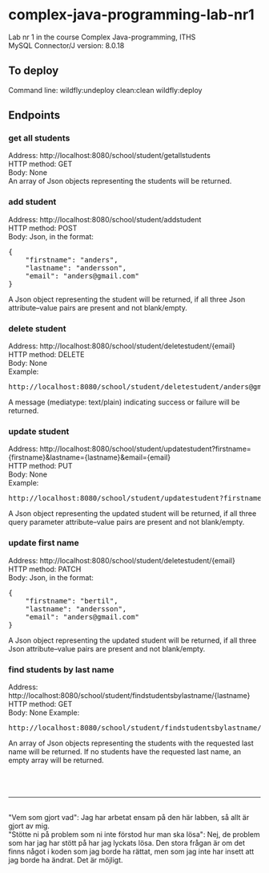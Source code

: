 # complex-java-programming-lab-nr1
Lab nr 1 in the course Complex Java-programming, ITHS  
MySQL Connector/J version: 8.0.18

## To deploy
Command line: wildfly:undeploy clean:clean wildfly:deploy

## Endpoints
### get all students
Address: http://localhost:8080/school/student/getallstudents  
HTTP method: GET  
Body: None  
An array of Json objects representing the students will be returned.

### add student
Address: http://localhost:8080/school/student/addstudent  
HTTP method: POST  
Body: Json, in the format:
<pre>
{
	"firstname": "anders",
	"lastname": "andersson",
	"email": "anders@gmail.com"
}
</pre>
A Json object representing the student will be returned, if all three Json attribute–value pairs are present and not blank/empty.

### delete student
Address: http://localhost:8080/school/student/deletestudent/{email}  
HTTP method: DELETE  
Body: None  
Example:
<pre>
http://localhost:8080/school/student/deletestudent/anders@gmail.com
</pre>
A message (mediatype: text/plain) indicating success or failure will be returned.

### update student
Address: http://localhost:8080/school/student/updatestudent?firstname={firstname}&lastname={lastname}&email={email}  
HTTP method: PUT  
Body: None  
Example:
<pre>
http://localhost:8080/school/student/updatestudent?firstname=peter&lastname=karlsson&email=anders@gmail.com
</pre>
A Json object representing the updated student will be returned, if all three query parameter attribute–value pairs are present and not blank/empty.

### update first name
Address: http://localhost:8080/school/student/deletestudent/{email}  
HTTP method: PATCH  
Body: Json, in the format:
<pre>
{
	"firstname": "bertil",
	"lastname": "andersson",
	"email": "anders@gmail.com"
}
</pre>
A Json object representing the updated student will be returned, if all three Json attribute–value pairs are present and not blank/empty.

### find students by last name
Address: http://localhost:8080/school/student/findstudentsbylastname/{lastname}  
HTTP method: GET  
Body: None
Example:
<pre>
http://localhost:8080/school/student/findstudentsbylastname/andersson
</pre>
An array of Json objects representing the students with the requested last name will be returned. If no students have the requested last name, an empty array will be returned.
<br/><br/><br/><br/>
___
<br/>
"Vem som gjort vad": Jag har arbetat ensam på den här labben, så allt är gjort av mig.  
<br/>
"Stötte ni på problem som ni inte förstod hur man ska lösa": Nej, de problem som har jag har stött på har jag lyckats lösa. Den stora frågan är om det finns något i koden som jag borde ha rättat, men som jag inte har insett att jag borde ha ändrat. Det är möjligt.
